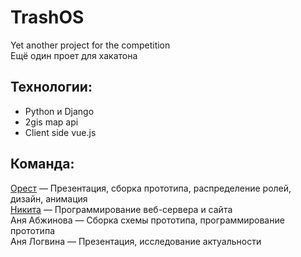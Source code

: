 # TrashOS
Yet another project for the competition  
Ещё один проет для хакатона  
## Технологии:
- Python и Django
- 2gis map api
- Client side vue.js
## Команда:
[Орест](https://github.com/1orest) — Презентация, сборка прототипа, распределение ролей, дизайн, анимация  
[Никита](https://github.com/Neisvestney) — Программирование веб-сервера и сайта  
Аня Абжинова — Сборка схемы прототипа, программирование прототипа  
Аня Логвина — Презентация, исследование актуальности  
